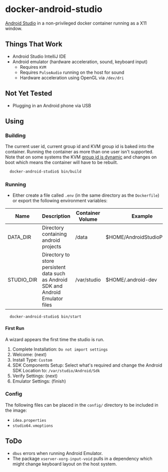 # docker-android-studio

[Android Studio](https://developer.android.com/studio/) in a non-privileged docker container running as a X11 window.

## Things That Work

* Android Studio IntelliJ IDE
* Android emulator (hardware acceleration, sound, keyboard input)
    * Requires ``KVM``
    * Requires ``PulseAudio`` running on the host for sound
    * Hardware acceleration using OpenGL via ``/dev/dri``

## Not Yet Tested

* Plugging in an Android phone via USB

## Using

### Building

The current user id, current group id and KVM group id is baked into the container. Running the container as more than one user isn't supported. Note that on some systems the KVM [group id is dynamic](https://wiki.archlinux.org/index.php/QEMU#Could_not_access_KVM_kernel_module:_Permission_denied) and changes on boot which means the container will have to be rebuilt.

```bash
  docker-android-studio$ bin/build
```

### Running

* Either create a file called ``.env`` (in the same directory as the ``Dockerfile``) or export the following environment variables:

Name|Description|Container Volume|Example
---|---|---|---
DATA_DIR|Directory containing android projects|/data|$HOME/AndroidStudioProjects
STUDIO_DIR|Directory to store persistent data such as Android SDK and Android Emulator files|/var/studio|$HOME/.android-dev

```bash
  docker-android-studio$ bin/start
```

#### First Run

A wizard appears the first time the studio is run.

1. Complete Installation: ``Do not import settings``
1. Welcome: (next)
1. Install Type: ``Custom``
1. SDK Components Setup: Select what's required and change the Android SDK Location to: ``/var/studio/Android/Sdk``
1. Verify Settings: (next)
1. Emulator Settings: (finish)

### Config

The following files can be placed in the ``config/`` directory to be included in the image:

* ``idea.properties``
* ``studio64.vmoptions``

## ToDo

* ``dbus`` errors when running Android Emulator.
* The package ``xserver-xorg-input-void`` pulls in a dependency which might change keyboard layout on the host system.
